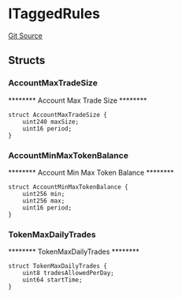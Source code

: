 # ITaggedRules
[Git Source](https://github.com/thrackle-io/tron/blob/7233064f299d77880af0e175a21e23e2f8b85f56/src/protocol/economic/ruleProcessor/RuleDataInterfaces.sol)


## Structs
### AccountMaxTradeSize
******** Account Max Trade Size ********


```solidity
struct AccountMaxTradeSize {
    uint240 maxSize;
    uint16 period;
}
```

### AccountMinMaxTokenBalance
******** Account Min Max Token Balance ********


```solidity
struct AccountMinMaxTokenBalance {
    uint256 min;
    uint256 max;
    uint16 period;
}
```

### TokenMaxDailyTrades
******** TokenMaxDailyTrades ********


```solidity
struct TokenMaxDailyTrades {
    uint8 tradesAllowedPerDay;
    uint64 startTime;
}
```

